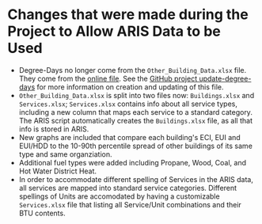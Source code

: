 # Changes that were made during the Project to Allow ARIS Data to be Used

* Degree-Days no longer come from the `Other_Building_Data.xlsx` file.  They come from the
  [online file](https://ahfc.bmon.org/data/degree_days.pkl).  See the [GitHub project update-degree-days](https://github.com/alanmitchell/update-degree-days) for more
  information on creation and updating of this file.
* `Other_Building_Data.xlsx` is split into two files now: `Buildings.xlsx` and `Services.xlsx`;  `Services.xlsx` contains info about all service types, including a new column that maps each   service to a standard category.  The ARIS script automatically creates the `Buildings.xlsx`
  file, as all that info is stored in ARIS.
* New graphs are included that compare each building's ECI, EUI and EUI/HDD to the
  10-90th percentile spread of other buildings of its same type and same organziation.
* Additional fuel types were added including Propane, Wood, Coal, and Hot Water District Heat.
* In order to accommodate different spelling of Services in the ARIS data, all services are
  mapped into standard service categories.  Different spellings of Units are accomodated by
  having a customizable `Services.xlsx` file that listing all Service/Unit combinations
  and their BTU contents.
